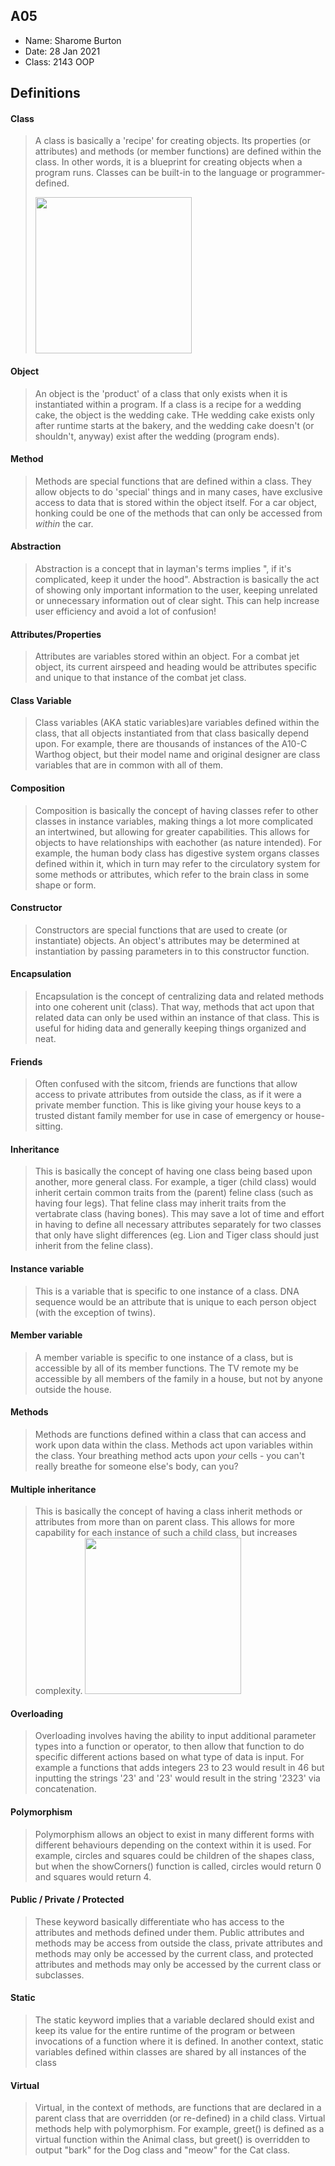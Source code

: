 ## A05

- Name: Sharome Burton
- Date: 28 Jan 2021
- Class: 2143 OOP

## Definitions

#### Class

> A class is basically a 'recipe' for creating objects. Its properties (or attributes) and methods (or member functions) are defined within the class. In other words, it is a blueprint for creating objects when a program runs. Classes can be built-in to the language or programmer-defined.
> 
><img src="https://ds055uzetaobb.cloudfront.net/image_optimizer/722c82aff075a14313be7fa7463f7fedad151a0a.png" width=250>


#### Object
> An object is the 'product' of a class that only exists when it is instantiated within a program. If a class is a recipe for a wedding cake, the object is the wedding cake. THe wedding cake exists only after runtime starts at the bakery, and the wedding cake doesn't (or shouldn't, anyway) exist after the wedding (program ends).

#### Method
> Methods are special functions that are defined within a class. They allow objects to do 'special' things and in many cases, have exclusive access to data that is stored within the object itself. For a car object, honking could be one of the methods that can only be accessed from *within* the car. 

#### Abstraction
> Abstraction is a concept that in layman's terms implies ", if it's complicated, keep it under the hood". Abstraction is basically the act of showing only important information to the user, keeping unrelated or unnecessary information out of clear sight. This can help increase user efficiency and avoid a lot of confusion!

#### Attributes/Properties
> Attributes are variables stored within an object. For a combat jet object, its current airspeed and heading would be attributes specific and unique to that instance of the combat jet class.

#### Class Variable
> Class variables (AKA static variables)are variables defined within the class, that all objects instantiated from that class basically depend upon. For example, there are thousands of instances of the A10-C Warthog object, but their model name and original designer are class variables that are in common with all of them.

#### Composition
> Composition is basically the concept of having classes refer to other classes in instance variables, making things a lot more complicated an intertwined, but allowing for greater capabilities. This allows for objects to have relationships with eachother (as nature intended). For example, the human body class has digestive system organs classes defined within it, which in turn may refer to the circulatory system for some methods or attributes, which refer to the brain class in some shape or form.

#### Constructor
> Constructors are special functions that are used to create (or instantiate) objects. An object's attributes may be determined at instantiation by passing parameters in to this constructor function.

#### Encapsulation
> Encapsulation is the concept of centralizing data and related methods into one coherent unit (class). That way, methods that act upon that related data can only be used within an instance of that class. This is useful for hiding data and generally keeping things organized and neat.

#### Friends
> Often confused with the sitcom, friends are functions that allow access to private attributes from outside the class, as if it were a private member function. This is like giving your house keys to a trusted distant family member for use in case of emergency or house-sitting.

#### Inheritance
> This is basically the concept of having one class being based upon another, more general class. For example, a tiger (child class) would inherit certain common traits from the (parent) feline class (such as having four legs). That feline class may inherit traits from the vertabrate class (having bones). This may save a lot of time and effort in having to define all necessary attributes separately for two classes that only have slight differences (eg. Lion and Tiger class should just inherit from the feline class).

#### Instance variable
> This is a variable that is specific to one instance of a class. DNA sequence would be an attribute that is unique to each person object (with the exception of twins).

#### Member variable
> A member variable is specific to one instance of a class, but is accessible by all of its member functions. The TV remote my be accessible by all members of the family in a house, but not by anyone outside the house.

#### Methods
> Methods are functions defined within a class that can access and work upon data within the class. Methods act upon variables within the class. Your breathing method acts upon *your* cells - you can't really breathe for someone else's body, can you?

#### Multiple inheritance
> This is basically the concept of having a class inherit methods or attributes from more than on parent class. This allows for more capability for each instance of such a child class, but increases complexity.
><img src="https://media.geeksforgeeks.org/wp-content/uploads/diamondproblem.png" width=250>

#### Overloading
> Overloading involves having the ability to input additional parameter types into a function or operator, to then allow that function to do specific different actions based on what type of data is input. For example a functions that adds integers 23 to 23 would result in 46 but inputting the strings '23' and '23' would result in the string '2323' via concatenation.

#### Polymorphism
> Polymorphism allows an object to exist in many different forms with different behaviours depending on the context within it is used. For example, circles and squares could be children of the shapes class, but when the showCorners() function is called, circles would return 0 and squares would return 4.

#### Public / Private / Protected
> These keyword basically differentiate who has access to the attributes and methods defined under them. Public attributes and methods may be access from outside the class, private attributes and methods may only be accessed by the current class, and protected attributes and methods may only be accessed by the current class or subclasses.

#### Static 
> The static keyword implies that a variable declared should exist and keep its value for the entire runtime of the program or between invocations of a function where it is defined. In another context, static variables defined within classes are shared by all instances of the class

#### Virtual
> Virtual, in the context of methods, are functions that are declared in a parent class that are overridden (or re-defined) in a child class. Virtual methods help with polymorphism. For example, greet() is defined as a virtual function within the Animal class, but greet() is overridden to output "bark" for the Dog class and "meow" for the Cat class.

